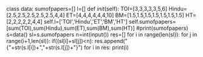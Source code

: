class data:
    sumofpapers=[]
    l=[]
    def _init_(self):
        TOI=[3,3,3,3,3,5,6]
        Hindu=[2.5,2.5,2.5,2.5,2.5,4,4]
        ET=[4,4,4,4,4,4,10]
        BM=[1.5,1.5,1.5,1.5,1.5,1.5,1.5]
        HT=[2,2,2,2,2,4,4]
        self.l=['TOI','Hindu','ET','BM','HT']
        self.sumofpapers=[sum(TOI),sum(Hindu),sum(ET),sum(BM),sum(HT)]
        #print(sumofpapers)
s=data()
sl=s.sumofpapers
n=int(input())
res=[]
for i in range(len(sl)):
    for j in range(i+1,len(sl)):
        if((sl[i]+sl[j])<n):
           res.append("{"+str(s.l[i])+","+str(s.l[j])+"}")
for i in res:
    print(i)
